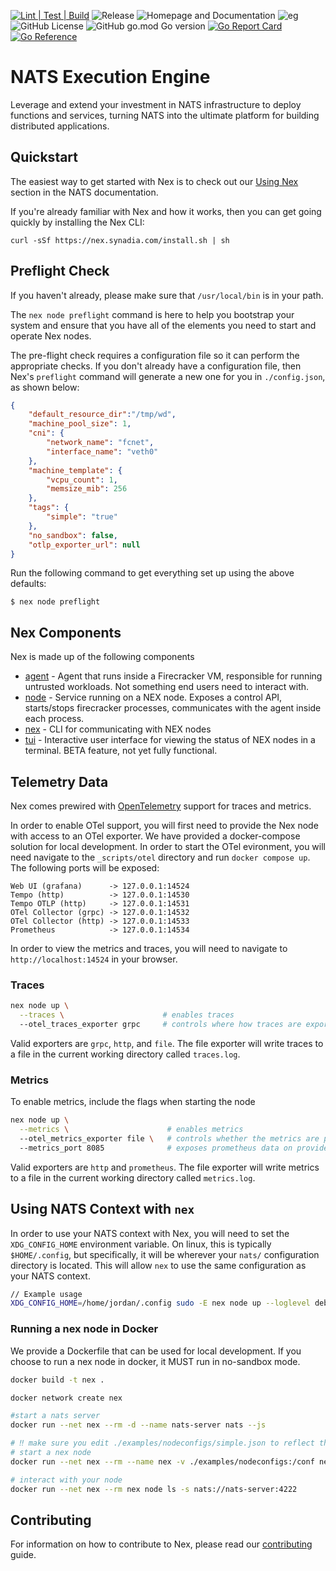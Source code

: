 [![Lint | Test | Build](https://github.com/synadia-io/nex/actions/workflows/ltb.yml/badge.svg)](https://github.com/synadia-io/nex/actions/workflows/ltb.yml)
![Release](https://github.com/synadia-io/nex/actions/workflows/release.yml/badge.svg)
![Homepage and Documentation](https://img.shields.io/website?label=Homepage&url=https%3A%2F%2Fnats.io)
![eg](https://img.shields.io/badge/Powered%20By-NATS-green)
![GitHub License](https://img.shields.io/github/license/synadia-io/nex)
![GitHub go.mod Go version](https://img.shields.io/github/go-mod/go-version/synadia-io/nex)
[![Go Report Card](https://goreportcard.com/badge/github.com/synadia-io/nex)](https://goreportcard.com/report/github.com/synadia-io/nex)
[![Go Reference](https://pkg.go.dev/badge/github.com/synadia-io/nex.svg)](https://pkg.go.dev/github.com/synadia-io/nex)

# NATS Execution Engine
Leverage and extend your investment in NATS infrastructure to deploy functions and services, turning NATS into the ultimate platform for building distributed applications.

## Quickstart
The easiest way to get started with Nex is to check out our [Using Nex](https://docs.nats.io/using-nats/nex) section in the NATS documentation.

If you're already familiar with Nex and how it works, then you can get going quickly by installing the Nex CLI:

```
curl -sSf https://nex.synadia.com/install.sh | sh 
```

## Preflight Check

If you haven't already, please make sure that `/usr/local/bin` is in your path. 

The `nex node preflight` command is here to help you bootstrap your system and ensure that you have all of the elements you need to start and operate Nex nodes.

The pre-flight check requires a configuration file so it can perform the appropriate checks. If you don't already have a configuration file, then Nex's `preflight` command will generate a new one for you in `./config.json`, as shown below:

```json
{
    "default_resource_dir":"/tmp/wd",
    "machine_pool_size": 1,
    "cni": {
        "network_name": "fcnet",
        "interface_name": "veth0"
    },
    "machine_template": {
        "vcpu_count": 1,
        "memsize_mib": 256
    },
    "tags": {
        "simple": "true"
    },
    "no_sandbox": false,
    "otlp_exporter_url": null
}
```

Run the following command to get everything set up using the above defaults:

```
$ nex node preflight
```

## Nex Components
Nex is made up of the following components

* [agent](./agent) - Agent that runs inside a Firecracker VM, responsible for running untrusted workloads. Not something end users need to interact with.
* [node](./internal/node) - Service running on a NEX node. Exposes a control API, starts/stops firecracker processes, communicates with the agent inside each process.
* [nex](./nex) - CLI for communicating with NEX nodes
* [tui](./nex/tui) - Interactive user interface for viewing the status of NEX nodes in a terminal. BETA feature, not yet fully functional.

## Telemetry Data
Nex comes prewired with [OpenTelemetry](https://opentelemetry.io) support for traces and metrics.  

In order to enable OTel support, you will first need to provide the Nex node with access to an OTel exporter.  We have provided a docker-compose solution for local development.  In order to start the OTel evironment, you will need navigate to the `_scripts/otel` directory and run `docker compose up`.  The following ports will be exposed:

```
Web UI (grafana)      -> 127.0.0.1:14524
Tempo (http)          -> 127.0.0.1:14530
Tempo OTLP (http)     -> 127.0.0.1:14531
OTel Collector (grpc) -> 127.0.0.1:14532
OTel Collector (http) -> 127.0.0.1:14533
Prometheus            -> 127.0.0.1:14534
```

In order to view the metrics and traces, you will need to navigate to `http://localhost:14524` in your browser.

### Traces
```bash
nex node up \
  --traces \                      # enables traces
  --otel_traces_exporter grpc     # controls where how traces are exported to collector
```

Valid exporters are `grpc`, `http`, and `file`.  The file exporter will write traces to a file in the current working directory called `traces.log`.

### Metrics
To enable metrics, include the flags when starting the node
```bash
nex node up \
  --metrics \                      # enables metrics
  --otel_metrics_exporter file \   # controls whether the metrics are printed to metrics.log or provided via prometheus
  --metrics_port 8085              # exposes prometheus data on provided port
```

Valid exporters are `http` and `prometheus`.  The file exporter will write metrics to a file in the current working directory called `metrics.log`.

## Using NATS Context with `nex`
In order to use your NATS context with Nex, you will need to set the `XDG_CONFIG_HOME` environment variable.  On linux, this is typically `$HOME/.config`, but specifically, it will be wherever your `nats/` configuration directory is located.  This  will allow `nex` to use the same configuration as your NATS context.

```bash
// Example usage
XDG_CONFIG_HOME=/home/jordan/.config sudo -E nex node up --loglevel debug --context default
```

### Running a nex node in Docker
We provide a Dockerfile that can be used for local development.  If you choose to run a nex node in docker, it MUST run in no-sandbox mode.
```bash
docker build -t nex .

docker network create nex

#start a nats server
docker run --net nex --rm -d --name nats-server nats --js

# ‼️ make sure you edit ./examples/nodeconfigs/simple.json to reflect the setting `no_sandbox: true` ‼️
# start a nex node
docker run --net nex --rm --name nex -v ./examples/nodeconfigs:/conf nex node up --config /conf/simple.json -s nats://nats-server:4222

# interact with your node
docker run --net nex --rm nex node ls -s nats://nats-server:4222
```

## Contributing
For information on how to contribute to Nex, please read our [contributing](./CONTRIBUTING.md) guide.
